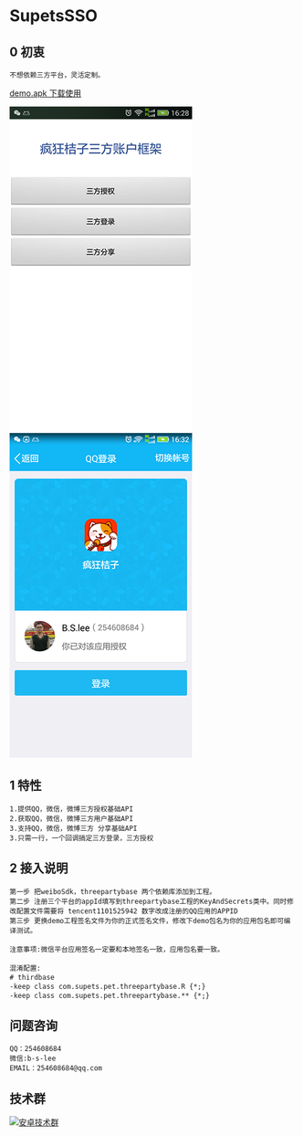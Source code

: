 #  SupetsSSO

## 0 初衷
    
    不想依赖三方平台，灵活定制。
[demo.apk 下载使用](https://github.com/supets-open/supets-sso/blob/master/app-debug.apk)


![DEMO](https://github.com/supets-open/supets-sso/blob/master/doc/360%E6%89%8B%E6%9C%BA%E5%8A%A9%E6%89%8B%E6%88%AA%E5%9B%BE0929_16_28_01.png?raw=true)
![DEMO](https://github.com/supets-open/supets-sso/blob/master/doc/360%E6%89%8B%E6%9C%BA%E5%8A%A9%E6%89%8B%E6%88%AA%E5%9B%BE0929_16_32_02.png?raw=true)

## 1 特性

    1.提供QQ，微信，微博三方授权基础API
    2.获取QQ，微信，微博三方用户基础API
    3.支持QQ，微信，微博三方 分享基础API
    3.只需一行，一个回调搞定三方登录，三方授权
    
## 2 接入说明

    第一步 把weiboSdk，threepartybase 两个依赖库添加到工程。
    第二步 注册三个平台的appId填写到threepartybase工程的KeyAndSecrets类中。同时修改配置文件需要将 tencent1101525942 数字改成注册的QQ应用的APPID
    第三步 更换demo工程签名文件为你的正式签名文件，修改下demo包名为你的应用包名即可编译测试。
    
    注意事项:微信平台应用签名一定要和本地签名一致，应用包名要一致。

    混淆配置:
    # thirdbase
    -keep class com.supets.pet.threepartybase.R {*;}
    -keep class com.supets.pet.threepartybase.** {*;}
    
## 问题咨询
    
    QQ：254608684
    微信:b-s-lee
    EMAIL：254608684@qq.com
    
## 技术群

<a target="_blank" href="//shang.qq.com/wpa/qunwpa?idkey=1616806c22843f5f6ad5470c9ca3df2afb4c9a5295ce477508fa5bc2fa819ef1"><img border="0" src="//pub.idqqimg.com/wpa/images/group.png" alt="安卓技术群" title="安卓技术群"></a>
